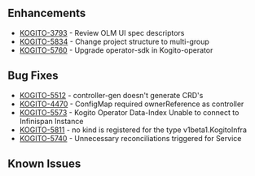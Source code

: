 <!-- Keep them in alphabetical order -->
## Enhancements
- [KOGITO-3793](https://issues.redhat.com/browse/KOGITO-3793) - Review OLM UI spec descriptors
- [KOGITO-5834](https://issues.redhat.com/browse/KOGITO-5834) - Change project structure to multi-group
- [KOGITO-5760](https://issues.redhat.com/browse/KOGITO-5760) - Upgrade operator-sdk in Kogito-operator

## Bug Fixes
- [KOGITO-5512](https://issues.redhat.com/browse/KOGITO-5512) - controller-gen doesn't generate CRD's
- [KOGITO-4470](https://issues.redhat.com/browse/KOGITO-4470) - ConfigMap required ownerReference as controller
- [KOGITO-5573](https://issues.redhat.com/browse/KOGITO-5573) - Kogito Operator Data-Index Unable to connect to Infinispan Instance
- [KOGITO-5811](https://issues.redhat.com/browse/KOGITO-5811) - no kind is registered for the type v1beta1.KogitoInfra
- [KOGITO-5740](https://issues.redhat.com/browse/KOGITO-5740) - Unnecessary reconciliations triggered for Service
## Known Issues
